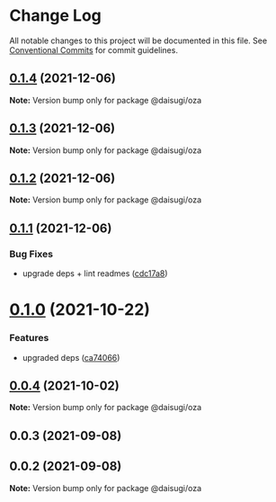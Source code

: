 # Change Log

All notable changes to this project will be documented in this file.
See [Conventional Commits](https://conventionalcommits.org) for commit guidelines.

## [0.1.4](https://github.com/daisugiland/daisugi/compare/@daisugi/oza@0.1.3...@daisugi/oza@0.1.4) (2021-12-06)

**Note:** Version bump only for package @daisugi/oza





## [0.1.3](https://github.com/daisugiland/daisugi/compare/@daisugi/oza@0.1.2...@daisugi/oza@0.1.3) (2021-12-06)

**Note:** Version bump only for package @daisugi/oza





## [0.1.2](https://github.com/daisugiland/daisugi/compare/@daisugi/oza@0.1.1...@daisugi/oza@0.1.2) (2021-12-06)

**Note:** Version bump only for package @daisugi/oza





## [0.1.1](https://github.com/daisugiland/daisugi/compare/@daisugi/oza@0.1.0...@daisugi/oza@0.1.1) (2021-12-06)


### Bug Fixes

* upgrade deps + lint readmes ([cdc17a8](https://github.com/daisugiland/daisugi/commit/cdc17a8a7995921bf8c5ac66529ff6e54139dabb))





# [0.1.0](https://github.com/daisugiland/daisugi/compare/@daisugi/oza@0.0.4...@daisugi/oza@0.1.0) (2021-10-22)


### Features

* upgraded deps ([ca74066](https://github.com/daisugiland/daisugi/commit/ca74066d918ba9b612975b1323e1a56d1a4c9f31))





## [0.0.4](https://github.com/daisugiland/daisugi/compare/@daisugi/oza@0.0.3...@daisugi/oza@0.0.4) (2021-10-02)

**Note:** Version bump only for package @daisugi/oza





## 0.0.3 (2021-09-08)



## 0.0.2 (2021-09-08)

**Note:** Version bump only for package @daisugi/oza
